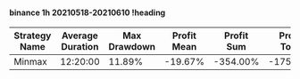 #### binance 1h 20210518-20210610 !heading
| Strategy Name | Average Duration | Max Drawdown | Profit Mean | Profit Sum | Profit Total | Trade Count | Win Rate |
| ------------- | ---------------- | ------------ | ----------- | ---------- | ------------ | ----------- | -------- |
| Minmax        | 12:20:00         | 11.89%       | -19.67%     | -354.00%   | -175.00%     | 18          | 27.78%   |